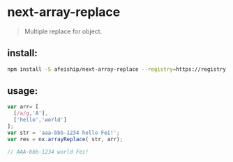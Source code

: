# next-array-replace
> Multiple replace for object.

## install:
```bash
npm install -S afeiship/next-array-replace --registry=https://registry.npm.taobao.org
```

## usage:
```js
var arr= [
  [/a/g,'A'],
  ['hello','world']
];
var str = 'aaa-bbb-1234 hello Fei!';
var res = nx.arrayReplace( str, arr);

// AAA-bbb-1234 world Fei!
```
